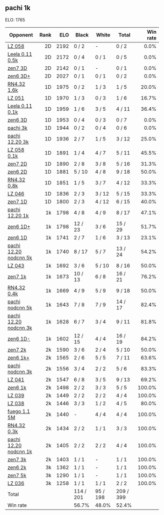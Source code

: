 ## pachi 1k ##

ELO: 1765

Opponent | Rank | ELO | Black | White | Total | Win rate
---------|-----:|----:|-------|-------|-------|-------:
[LZ 058](LZ%20058.md) | 2D | 2192 | 0 / 2 | - | 0 / 2 | 0.0%
[Leela 0.11 0.5k](Leela%200.11%200.5k.md) | 2D | 2172 | 0 / 4 | 0 / 1 | 0 / 5 | 0.0%
[zen7 3D](zen7%203D.md) | 2D | 2142 | 0 / 1 | - | 0 / 1 | 0.0%
[zen6 3D+](zen6%203D+.md) | 2D | 2027 | 0 / 1 | 0 / 1 | 0 / 2 | 0.0%
[RN4.32 1.6k](RN4.32%201.6k.md) | 1D | 1975 | 0 / 2 | 1 / 3 | 1 / 5 | 20.0%
[LZ 051](LZ%20051.md) | 1D | 1970 | 1 / 3 | 0 / 3 | 1 / 6 | 16.7%
[Leela 0.11 0.1k](Leela%200.11%200.1k.md) | 1D | 1959 | 1 / 6 | 3 / 5 | 4 / 11 | 36.4%
[zen6 3D](zen6%203D.md) | 1D | 1953 | 0 / 4 | 0 / 3 | 0 / 7 | 0.0%
[pachi 3k](pachi%203k.md) | 1D | 1944 | 0 / 2 | 0 / 4 | 0 / 6 | 0.0%
[pachi 12.20 3k](pachi%2012.20%203k.md) | 1D | 1936 | 2 / 7 | 1 / 5 | 3 / 12 | 25.0%
[LZ 058 0.1k](LZ%20058%200.1k.md) | 1D | 1891 | 1 / 4 | 4 / 7 | 5 / 11 | 45.5%
[zen7 2D](zen7%202D.md) | 1D | 1890 | 2 / 8 | 3 / 8 | 5 / 16 | 31.3%
[zen6 2D](zen6%202D.md) | 1D | 1881 | 5 / 10 | 4 / 8 | 9 / 18 | 50.0%
[RN4.32 0.8k](RN4.32%200.8k.md) | 1D | 1851 | 1 / 5 | 3 / 7 | 4 / 12 | 33.3%
[LZ 046](LZ%20046.md) | 1D | 1836 | 2 / 3 | 3 / 12 | 5 / 15 | 33.3%
[zen7 1D](zen7%201D.md) | 1D | 1800 | 2 / 3 | 4 / 12 | 6 / 15 | 40.0%
[pachi 12.20 1k](pachi%2012.20%201k.md) | 1k | 1798 | 4 / 8 | 4 / 9 | 8 / 17 | 47.1%
[zen6 1D+](zen6%201D+.md) | 1k | 1798 | 12 / 23 | 3 / 6 | 15 / 29 | 51.7%
[zen6 1D](zen6%201D.md) | 1k | 1741 | 2 / 7 | 1 / 6 | 3 / 13 | 23.1%
[pachi 12.20 nodcnn 5k](pachi%2012.20%20nodcnn%205k.md) | 1k | 1740 | 8 / 17 | 5 / 7 | 13 / 24 | 54.2%
[LZ 043](LZ%20043.md) | 1k | 1692 | 3 / 6 | 5 / 10 | 8 / 16 | 50.0%
[zen7 1k](zen7%201k.md) | 1k | 1673 | 10 / 13 | 6 / 8 | 16 / 21 | 76.2%
[RN4.32 0.4k](RN4.32%200.4k.md) | 1k | 1669 | 4 / 9 | 5 / 9 | 9 / 18 | 50.0%
[pachi nodcnn 5k](pachi%20nodcnn%205k.md) | 1k | 1643 | 7 / 8 | 7 / 9 | 14 / 17 | 82.4%
[pachi 12.20 nodcnn 3k](pachi%2012.20%20nodcnn%203k.md) | 1k | 1628 | 6 / 7 | 3 / 4 | 9 / 11 | 81.8%
[zen6 1D-](zen6%201D-.md) | 1k | 1602 | 12 / 15 | 4 / 4 | 16 / 19 | 84.2%
[zen7 2k](zen7%202k.md) | 2k | 1590 | 3 / 6 | 2 / 4 | 5 / 10 | 50.0%
[zen6 1k+](zen6%201k+.md) | 2k | 1565 | 2 / 6 | 5 / 5 | 7 / 11 | 63.6%
[pachi nodcnn 3k](pachi%20nodcnn%203k.md) | 2k | 1556 | 3 / 4 | 2 / 2 | 5 / 6 | 83.3%
[LZ 041](LZ%20041.md) | 2k | 1547 | 6 / 8 | 3 / 5 | 9 / 13 | 69.2%
[zen6 1k](zen6%201k.md) | 2k | 1498 | 2 / 2 | 3 / 3 | 5 / 5 | 100.0%
[LZ 039](LZ%20039.md) | 2k | 1449 | 2 / 2 | 2 / 2 | 4 / 4 | 100.0%
[LZ 038](LZ%20038.md) | 2k | 1446 | 3 / 3 | 1 / 2 | 4 / 5 | 80.0%
[fuego 1.1 5M](fuego%201.1%205M.md) | 2k | 1440 | - | 4 / 4 | 4 / 4 | 100.0%
[RN4.32 0.3k](RN4.32%200.3k.md) | 2k | 1434 | 2 / 2 | 1 / 1 | 3 / 3 | 100.0%
[pachi 12.20 nodcnn 1k](pachi%2012.20%20nodcnn%201k.md) | 2k | 1405 | 2 / 2 | 2 / 2 | 4 / 4 | 100.0%
[zen7 3k](zen7%203k.md) | 2k | 1403 | 1 / 1 | - | 1 / 1 | 100.0%
[zen6 2k](zen6%202k.md) | 3k | 1362 | 1 / 1 | - | 1 / 1 | 100.0%
[zen7 5k](zen7%205k.md) | 3k | 1290 | 1 / 1 | - | 1 / 1 | 100.0%
[LZ 036](LZ%20036.md) | 3k | 1258 | 1 / 1 | 1 / 1 | 2 / 2 | 100.0%
Total | | | 114 / 201 | 95 / 198 | 209 / 399 | 
Win rate| | | 56.7% | 48.0% | 52.4% | 
